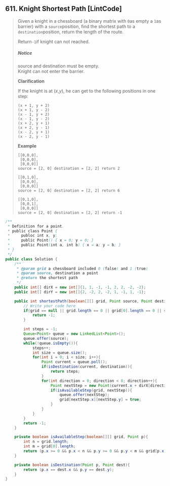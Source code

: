 ## 611. Knight Shortest Path \[LintCode\]

> Given a knight in a chessboard \(a binary matrix with `0`as empty a `1`as barrier\) with a `source`position, find the shortest path to a `destination`position, return the length of the route.
>
> Return`-1`if knight can not reached.
>
> ##### Notice
>
> source and destination must be empty.  
> Knight can not enter the barrier.
>
> **Clarification**
>
> If the knight is at \(_x_,_y_\), he can get to the following positions in one step:
>
> ```
> (x + 1, y + 2)
> (x + 1, y - 2)
> (x - 1, y + 2)
> (x - 1, y - 2)
> (x + 2, y + 1)
> (x + 2, y - 1)
> (x - 2, y + 1)
> (x - 2, y - 1)
> ```
>
> **Example**
>
> ```
> [[0,0,0],
>  [0,0,0],
>  [0,0,0]]
> source = [2, 0] destination = [2, 2] return 2
>
> [[0,1,0],
>  [0,0,0],
>  [0,0,0]]
> source = [2, 0] destination = [2, 2] return 6
>
> [[0,1,0],
>  [0,0,1],
>  [0,0,0]]
> source = [2, 0] destination = [2, 2] return -1
> ```

```java
/**
 * Definition for a point.
 * public class Point {
 *     publoc int x, y;
 *     public Point() { x = 0; y = 0; }
 *     public Point(int a, int b) { x = a; y = b; }
 * }
 */
public class Solution {
    /**
     * @param grid a chessboard included 0 (false) and 1 (true)
     * @param source, destination a point
     * @return the shortest path 
     */
    public int[] dirX = new int[]{1, 1, -1, -1, 2, 2, -2, -2};
    public int[] dirY = new int[]{2, -2, 2, -2, 1, -1, 1, -1};

    public int shortestPath(boolean[][] grid, Point source, Point destination) {
        // Write your code here
        if(grid == null || grid.length == 0 || grid[0].length == 0 || source == null || destination == null){
            return -1;
        }

        int steps = -1;
        Queue<Point> queue = new LinkedList<Point>();
        queue.offer(source);
        while(!queue.isEmpty()){
            steps++;
            int size = queue.size();
            for(int i = 0; i < size; i++){
                Point current = queue.poll();
                if(isDestination(current, destination)){
                    return steps;
                }
                for(int direction = 0; direction < 8; direction++){
                    Point nextStep = new Point(current.x + dirX[direction], current.y + dirY[direction]);
                    if(isAvailableStep(grid, nextStep)){
                        queue.offer(nextStep);
                        grid[nextStep.x][nextStep.y] = true;
                    }
                }
            }
        }
        return -1;
    }

    private boolean isAvailableStep(boolean[][] grid, Point p){
        int n = grid.length;
        int m = grid[0].length;
        return (p.x >= 0 && p.x < n && p.y >= 0 && p.y < m && grid[p.x][p.y] == false);
    }

    private boolean isDestination(Point p, Point dest){
        return (p.x == dest.x && p.y == dest.y);
    }
}
```



